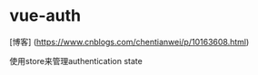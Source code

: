 # vue-auth

[博客] (https://www.cnblogs.com/chentianwei/p/10163608.html)

使用store来管理authentication state
